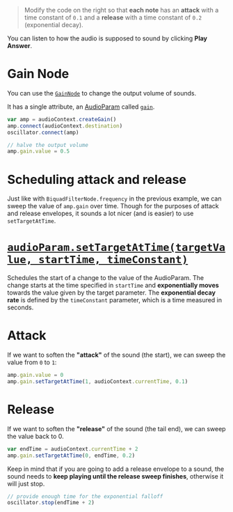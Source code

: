 > Modify the code on the right so that **each note** has an **attack** with a time constant of `0.1` and a **release** with a time constant of `0.2` (exponential decay).

You can listen to how the audio is supposed to sound by clicking **Play Answer**.

# Gain Node

You can use the [`GainNode`](https://developer.mozilla.org/en-US/docs/Web/API/GainNode) to change the output volume of sounds.

It has a single attribute, an [AudioParam](https://developer.mozilla.org/en-US/docs/Web/API/AudioParam) called [`gain`](https://developer.mozilla.org/en-US/docs/Web/API/GainNode/gain).


```js
var amp = audioContext.createGain()
amp.connect(audioContext.destination)
oscillator.connect(amp)

// halve the output volume
amp.gain.value = 0.5 
```

# Scheduling attack and release

Just like with `BiquadFilterNode.frequency` in the previous example, we can sweep the value of `amp.gain` over time. Though for the purposes of attack and release envelopes, it sounds a lot nicer (and is easier) to use `setTargetAtTime`.

# [`audioParam.setTargetAtTime(targetValue, startTime, timeConstant)`](https://developer.mozilla.org/en-US/docs/Web/API/AudioParam/setTargetAtTime)

Schedules the start of a change to the value of the AudioParam. The change starts at the time specified in `startTime` and **exponentially moves** towards the value given by the target parameter. The **exponential decay rate** is defined by the `timeConstant` parameter, which is a time measured in seconds.


# Attack

If we want to soften the **"attack"** of the sound (the start), we can sweep the value from `0` to `1`:

```js
amp.gain.value = 0
amp.gain.setTargetAtTime(1, audioContext.currentTime, 0.1)
```

# Release

If we want to soften the **"release"** of the sound (the tail end), we can sweep the value back to 0.

```js
var endTime = audioContext.currentTime + 2
amp.gain.setTargetAtTime(0, endTime, 0.2)
```

Keep in mind that if you are going to add a release envelope to a sound, the sound needs to **keep playing until the release sweep finishes**, otherwise it will just stop.

```js
// provide enough time for the exponential falloff
oscillator.stop(endTime + 2)
```